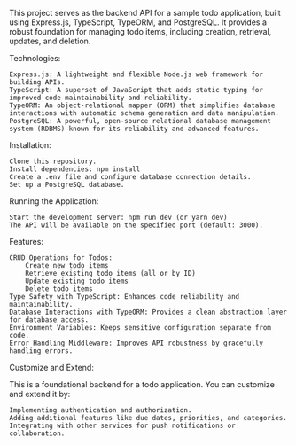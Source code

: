 This project serves as the backend API for a sample todo application, built using Express.js, TypeScript, TypeORM, and PostgreSQL. It provides a robust foundation for managing todo items, including creation, retrieval, updates, and deletion.

Technologies:

    Express.js: A lightweight and flexible Node.js web framework for building APIs.
    TypeScript: A superset of JavaScript that adds static typing for improved code maintainability and reliability.
    TypeORM: An object-relational mapper (ORM) that simplifies database interactions with automatic schema generation and data manipulation.
    PostgreSQL: A powerful, open-source relational database management system (RDBMS) known for its reliability and advanced features.

Installation:

    Clone this repository.
    Install dependencies: npm install
    Create a .env file and configure database connection details.
    Set up a PostgreSQL database.

Running the Application:

    Start the development server: npm run dev (or yarn dev)
    The API will be available on the specified port (default: 3000).

Features:

    CRUD Operations for Todos:
        Create new todo items
        Retrieve existing todo items (all or by ID)
        Update existing todo items
        Delete todo items
    Type Safety with TypeScript: Enhances code reliability and maintainability.
    Database Interactions with TypeORM: Provides a clean abstraction layer for database access.
    Environment Variables: Keeps sensitive configuration separate from code.
    Error Handling Middleware: Improves API robustness by gracefully handling errors.

Customize and Extend:

This is a foundational backend for a todo application. You can customize and extend it by:

    Implementing authentication and authorization.
    Adding additional features like due dates, priorities, and categories.
    Integrating with other services for push notifications or collaboration.
